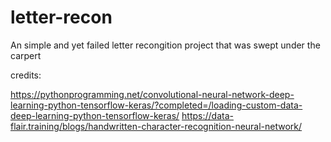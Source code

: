 # letter-recon
An simple and yet failed letter recongition project that was swept under the carpert




credits:

https://pythonprogramming.net/convolutional-neural-network-deep-learning-python-tensorflow-keras/?completed=/loading-custom-data-deep-learning-python-tensorflow-keras/
https://data-flair.training/blogs/handwritten-character-recognition-neural-network/
